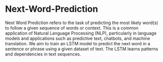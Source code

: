 # Next-Word-Prediction
Next Word Prediction refers to the task of predicting the most likely word(s) to follow a given sequence of words or context. This is a common application of Natural Language Processing (NLP), particularly in language models and applications such as predictive text, chatbots, and machine translation. We aim to train an LSTM model to predict the next word in a sentence or phrase using a given dataset of text. The LSTM learns patterns and dependencies in text sequences.
